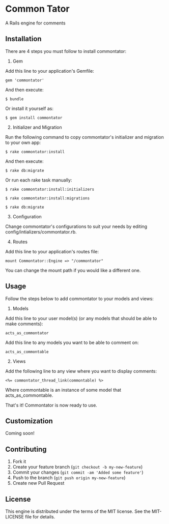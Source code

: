 # Common Tator

A Rails engine for comments

## Installation

There are 4 steps you must follow to install commontator:

1. Gem

  Add this line to your application's Gemfile:

    gem 'commontator'

  And then execute:

    $ bundle

  Or install it yourself as:

    $ gem install commontator

2. Initializer and Migration

  Run the following command to copy commontator's initializer and migration to your own app:

    $ rake commontator:install

  And then execute:

    $ rake db:migrate

Or run each rake task manually:

    $ rake commontator:install:initializers

    $ rake commontator:install:migrations

    $ rake db:migrate

3. Configuration

  Change commontator's configurations to suit your needs by editing config/intializers/commontator.rb.

4. Routes

  Add this line to your application's routes file:

    mount Commontator::Engine => "/commontator"

  You can change the mount path if you would like a different one.

## Usage

Follow the steps below to add commontator to your models and views:

1. Models

  Add this line to your user model(s) (or any models that should be able to make comments):

    acts_as_commontator
    
  Add this line to any models you want to be able to comment on:

    acts_as_commontable
    
2. Views

  Add the following line to any view where you want to display comments:

    <%= commontator_thread_link(commontable) %>
    
  Where commontable is an instance of some model that acts_as_commontable.

That's it! Commontator is now ready to use.

## Customization

Coming soon!

## Contributing

1. Fork it
2. Create your feature branch (`git checkout -b my-new-feature`)
3. Commit your changes (`git commit -am 'Added some feature'`)
4. Push to the branch (`git push origin my-new-feature`)
5. Create new Pull Request

## License

This engine is distributed under the terms of the MIT license.
See the MIT-LICENSE file for details.
